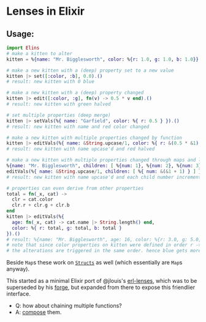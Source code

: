# Lenses in Elixir

## Usage:

```elixir
import Elins
# make a kitten to alter
kitten = %{name: "Mr. Bigglesworth", color: %{r: 1.0, g: 1.0, b: 1.0}}

# make a new kitten with a (deep) property set to a new value
kitten |> set([:color, :b], 0.0).()
# result: new kitten with 0 blue

# make a new kitten with a (deep) property changed
kitten |> edit([:color, :g], fn(v) -> 0.5 * v end).()
# result: new kitten with green halved

# set multiple properties (deep merge)
kitten |> setVals(%{ name: "Garfield", color: %{ r: 0.5 } }).()
# result: new kitten with name and red color changed

# make a new kitten with multiple properties changed by function
kitten |> editVals(%{ name: &String.upcase/1, color: %{ r: &(0.5 * &1) } }).()
# result: new kitten with name upcase'd and red halved

# make a new kitten with multiple properties changed through maps and lists
%{name: "Mr. Bigglesworth", children: [ %{num: 1}, %{num: 2}, %{num: 3} ] } |>
editVals(%{ name: &String.upcase/1, children: [ %{ num: &(&1 + 1) } ] }).()
# result: new kitten with name upcase'd and each child number incremented

# properties can even derive from other properties
total = fn(_x, cat) ->
  clr = cat.color
  clr.r + clr.g + clr.b
end
kitten |> editVals(%{
  age: fn(_x, cat) -> cat.name |> String.length() end,
  color: %{ r: total, g: total, b: total }
}).()
# result: %{name: "Mr. Bigglesworth", age: 16, color: %{r: 3.0, g: 5.0, b: 9.0}}
# note that since color properties on kitten were defined in order r -> g -> b,
# the alterations are triggered in the same order. hence blue gets more here.
```

Beside `Map`s these work on [`Structs`](http://elixir-lang.org/getting-started/structs.html) as well (which essentially are `Map`s anyway).

This started as a minimal Elixir port of @jlouis's [erl-lenses](https://github.com/jlouis/erl-lenses), which was to be superseded by his [forge](https://github.com/jlouis/forge), but expanded from there to expose this friendlier interface.

* Q: how about chaining multiple functions?
* A: [compose](https://github.com/tycho01/fun) them.
